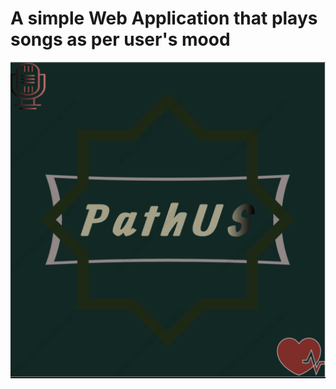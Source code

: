 # A simple Web Application that plays songs as per user's mood

![pathusLogo](Projectname%20Logo.jpg)
